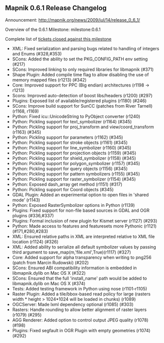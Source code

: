 <!-- Name: Release0.6.1 -->
<!-- Version: 3 -->
<!-- Last-Modified: 2009/07/14 22:41:21 -->
<!-- Author: springmeyer -->
## Mapnik 0.6.1 Release Changelog

Announcement: http://mapnik.org/news/2009/jul/14/release_0_6_1/

Overview of the 0.6.1 Milestone: milestone:0.6.1

Complete list of [tickets closed against this milestone](http://trac.mapnik.org/query?group=status&milestone=0.6.1)

 * XML: Fixed serialization and parsing bugs related to handling of integers and Enums (#328,#353)
 * SCons: Added the ability to set the PKG_CONFIG_PATH env setting (#217)
 * SCons: Improved linking to only required libraries for libmapnik (#371)
 * Shape Plugin: Added compile time flag to allow disabling the use of memory mapped files (r1213) (#342)
 * Core: Improved support for PPC (Big endian) architectures (r1198 -> r1213)
 * Scons: Improved auto-detection of boost libs/headers (r1200) (#297)
 * Plugins: Exposed list of available/registered plugins (r1180) (#246)
 * SCons: Improve build support for SunCC (patches from River Tarnell) (r1168, r1169)
 * Python: Fixed icu::UnicodeString to PyObject converter (r1240)
 * Python: Pickling support for text_symbolizer (r1164) (#345)
 * Python: Pickling support for proj_transform and view/coord_transform (r1163) (#345) 
 * Python: Pickling support for parameters (r1162) (#345)
 * Python: Pickling support for stroke objects (r1161) (#345)
 * Python: Pickling support for line_symbolizer (r1160) (#345)
 * Python: Pickling support for projection objects (r1159) (#345)
 * Python: Pickling support for shield_symbolizer (r1158) (#345)
 * Python: Pickling support for polygon_symbolizer (r1157) (#345)
 * Python: Pickling support for query objects (r1156) (#345)
 * Python: Pickling support for pattern symbolizers (r1155) (#345)
 * Python: Pickling support for raster_symbolizer (r1154) (#345)
 * Python: Exposed dash_array get method (r1151) (#317)
 * Python: Pickling support for Coord objects (#345)
 * GDAL Plugin: Added an experimental option to open files in 'shared mode' (r1143)
 * Python: Exposed RasterSymbolizer options in Python (r1139)
 * Plugins: Fixed support for non-file based sources in GDAL and OGR plugins (#336,#337)
 * Plugins: Formal inclusion of new plugin for Kismet server (r1127) (#293)
 * Python: Made access to features and featuresets more Pythonic (r1121) (#171,#280,#283)
 * XML: Ensured relative paths in XML are interpreted relative to XML file location (r1124) (#326)
 * XML: Added ability to serialize all default symbolizer values by passing third argument to save_map(m,'file.xml',True)(r1117) (#327)
 * Core: Added support for alpha transparency when writing to png256 (patch from Marcin Rudowski) (#202)
 * SCons: Ensured ABI compatibility information is embedded in libmapnik.dylib on Mac OS X (#322)
 * SCons: Ensured that the full 'install_name' path would be added to libmapnik.dylib on Mac OS X (#374)
 * Tests: Added testing framework in Python using nose (r1101-r1105)
 * Raster Plugin: Added a tile/bbox-based read policy for large (rasters width * height > 1024*1024 will be loaded in chunks) (r1089)
 * OGCServer: Made lxml dependency optional (r1085) (#303)
 * Rasters: Handle rounding to allow better alignment of raster layers (r1079) (#295)
 * AGG Renderer: Added option to control output JPEG quality (r1078) (#198)
 * Plugins: Fixed segfault in OGR Plugin with empty geometries (r1074) (#292)